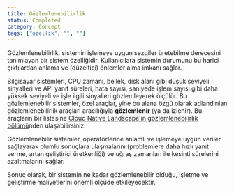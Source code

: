 ```yaml
---
title: Gözlemlenebilirlik
status: Completed
category: Concept
tags: ["özellik", "", ""]
---
```


Gözlemlenebilirlik, sistemin işlemeye uygun sezgiler üretebilme derecesini tanımlayan bir sistem özelliğidir.
Kullanıcılara sistemin durumunu bu harici çıktılardan anlama ve (düzeltici) önlemler alma imkanı sağlar.


Bilgisayar sistemleri, CPU zamanı, bellek, disk alanı gibi düşük seviyeli sinyalleri ve API yanıt süreleri, hata sayısı, saniyede işlem sayısı gibi daha yüksek seviyeli ve işle ilgili sinyalleri gözlemleyerek ölçülür.
Bu gözlemlenebilir sistemler, özel araçlar, yine bu alana özgü olarak adlandırılan gözlemlenebilirlik araçları aracılığıyla **gözlemlenir** (ya da izlenir).
Bu araçların bir listesine [Cloud Native Landscape'in gözlemlenebilirlik bölümü](https://landscape.cncf.io/card-mode?category=observability-and-analysis&grouping=category)nden ulaşabilirsiniz.

Gözlemlenebilir sistemler, operatörlerine anlamlı ve işlemeye uygun veriler sağlayarak olumlu sonuçlara ulaşmalarını (problemlere daha hızlı yanıt verme, artan geliştirici üretkenliği) ve uğraş zamanları ile kesinti sürelerini azaltmalarını sağlar.

Sonuç olarak, bir sistemin ne kadar gözlemlenebilir olduğu, işletme ve geliştirme maliyetlerini önemli ölçüde etkileyecektir.
